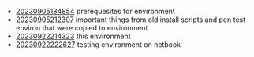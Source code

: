 - [20230905184854](/zet/20230905184854/README.md) prerequesites for environment
- [20230905212307](/zet/20230905212307/README.md) important things from old install scripts and pen test environ that were copied to environment
- [20230922214323](/zet/20230922214323/README.md) this environment
- [20230922222627](/zet/20230922222627/README.md) testing environment on netbook
